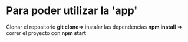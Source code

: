 # Para poder utilizar la 'app'
  Clonar el repositorio **git clone**=> instalar las dependencias **npm install** => correr el proyecto con **npm start**



